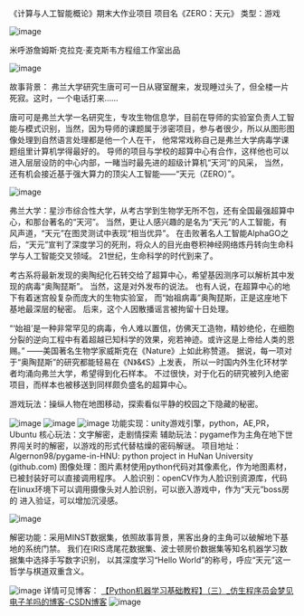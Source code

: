 《计算与人工智能概论》期末大作业项目
项目名《ZERO：天元》
类型：游戏

![image](https://user-images.githubusercontent.com/54904760/170821116-cc3341ea-f646-4fda-bad0-8e54a5bc8411.png)

米呼游詹姆斯·克拉克·麦克斯韦方程组工作室出品

![image](https://user-images.githubusercontent.com/54904760/170821130-cfa51e27-40b4-4852-b4af-35134ff6facc.png)

故事背景：
弗兰大学研究生唐可可一日从寝室醒来，发现睡过头了，但全楼一片死寂。这时，一个电话打来……


唐可可是弗兰大学一名研究生，专攻生物信息学，目前在导师的实验室负责人工智能与模式识别，当然，因为导师的课题属于涉密项目，参与者很少，所以从图形图像处理到自然语言处理都是他一个人在干，
他常常戏称自己是弗兰大学病毒学课题组里计算机学得最好的。
导师的项目与学校的超算中心有合作，这样他也可以进入层层设防的中心内部，一睹当时最先进的超级计算机“天河”的风采，
当然，还有机会接近基于强大算力的顶尖人工智能——“天元（ZERO）”。

![image](https://user-images.githubusercontent.com/54904760/170821157-77c538aa-d1a4-4eaa-b064-7d31e4205672.png)

弗兰大学：星沙市综合性大学，从考古学到生物学无所不包，还有全国最强超算中心，和那台著名的“天河”。
当然，更让人感兴趣的是名为“天元”的人工智能，有风声道，“天元”在图灵测试中表现“相当优异”。
在击败著名人工智能AlphaGO之后，“天元”宣判了深度学习的死刑，将众人的目光由卷积神经网络炼丹转向生命科学与人工智能交叉领域。
21世纪，生命科学的时代到来了。

考古系将最新发现的奥陶纪化石转交给了超算中心，希望基因测序可以解析其中发现的病毒“奥陶琵斯”。
当然，这是对外发布的说法。
也有人说，在超算中心的地下有着迷宫般复杂而庞大的生物实验室，
而“始祖病毒”奥陶琵斯，正是这座地下基地最深层的秘密。
后来，这个人因散播谣言被拘留十日处理。

“‘始祖’是一种非常罕见的病毒，令人难以置信，仿佛天工造物，精妙绝伦，在细胞分裂的逆向工程中有着超越已知科学的效果，宛若神迹。或许这是上帝给人类的恩赐。”
                                       ——美国著名生物学家威斯克在《Nature》上如此称赞道。
据说，每一项对于“奥陶琵斯”的研究都能轻易在《N》&《S》上发表，
所以一时国内外生化环材学者均涌向弗兰大学，希望得到化石样本。
不过很快，对于化石的研究被列入绝密项目，而样本也被移送到同样颇负盛名的超算中心。


游戏玩法：操纵人物在地图移动，探索看似平静的校园之下隐藏的秘密。

![image](https://user-images.githubusercontent.com/54904760/170821213-339cef78-9e7c-4d6d-8a04-41c45d8f9fec.png)
![image](https://user-images.githubusercontent.com/54904760/170821222-f58b9c1b-e3f9-4d04-af73-07dfabba5631.png)
![image](https://user-images.githubusercontent.com/54904760/170821227-a32c8fb0-8bef-4d25-83ce-3a7efdb71cf6.png)
功能实现：unity游戏引擎，python，AE,PR，Ubuntu
核心玩法：文字解密，走剧情探索
辅助玩法：pygame作为主角在地下世界闯关时的解密，以游戏的形式代替枯燥的密码解谜。
项目地址：
Algernon98/pygame-in-HNU: python project in HuNan University (github.com)
图像处理：图片素材使用python代码对其像素化，作为地图素材，已被封装好可以直接调用程序。
人脸识别：openCV作为人脸识别资源库，代码在linux环境下可以调用摄像头对人脸识别，可以嵌入游戏中，作为“天元”boss房的 进入验证，可以增加沉浸感。

![image](https://user-images.githubusercontent.com/54904760/170821245-7e0a5a21-b26a-4674-a80e-f510f3f67c18.png)

解密功能：采用MINST数据集，依照故事背景，黑客出身的主角可以破解地下基地的系统门禁。
我们在IRIS鸢尾花数据集、波士顿房价数据集等知名机器学习数据集中选择手写数字识别，
以其深度学习“Hello World”的称号，呼应“天元”这一哲学与棋道双重含义。

![image](https://user-images.githubusercontent.com/54904760/170821254-47ec6231-4c61-4396-be00-9611e06c3272.png)
详情可见博客：
[【Python机器学习基础教程】（三）_仿生程序员会梦见电子羊吗的博客-CSDN博客](https://blog.csdn.net/Algernon98/article/details/124537180?spm=1001.2014.3001.5501)
![image](https://user-images.githubusercontent.com/54904760/170821286-8e9119cc-1d0f-42f9-aa1b-d4e2912a7e3c.png)


